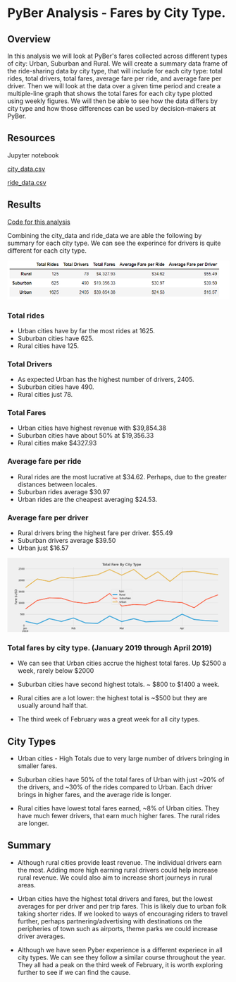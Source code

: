 # PyBer Analysis - Fares by City Type.


## Overview 

In this analysis we will look at PyBer's fares collected across different types of city: Urban, Suburban and Rural. We will create a summary data frame of the ride-sharing data by city type, that will include for each city type: total rides, total drivers, total fares, average fare per ride, and average fare per driver. Then we will look at the data over a given time period and create a multiple-line graph that shows the total fares for each city type plotted using weekly figures. We will then be able to see how the data differs by city type and how those differences can be used by decision-makers at PyBer.

## Resources
Jupyter notebook

[city_data.csv](Resources/city_data.csv)

[ride_data.csv](Resources/ride_data.csv)


## Results




[Code for this analysis](PyBer_Challenge.ipynb)

Combining the city_data and ride_data we are able the following by summary for each city type.  We can see the experince for drivers is quite different for each city type.


![PyBer Summary](analysis/Pyber_Table_summary.png)

### Total rides
 * Urban cities have by far the most rides at 1625.
  * Suburban cities have 625.
  * Rural cities have 125. 

  ### Total Drivers
  * As expected Urban has the highest number of drivers, 2405.
  * Suburban cities have 490.
  * Rural cities just 78.

  ### Total Fares

* Urban cities have highest revenue with $39,854.38
* Suburban cities have about 50% at $19,356.33
* Rural cities make $4327.93


### Average fare per ride

* Rural rides are the most lucrative at $34.62. Perhaps, due to the greater distances between locales.  
* Suburban rides average $30.97
* Urban rides are the cheapest averaging $24.53.

### Average fare per driver
* Rural drivers bring the highest fare per driver. $55.49
* Suburban drivers average $39.50
* Urban just $16.57



![Total Fare By City Type](analysis/PyBer_fare_summary.png)
### Total fares by city type. (January 2019 through April 2019)

* We can see that Urban cities accrue the highest total fares. Up $2500 a week, rarely below $2000

* Suburban cities have second highest totals. ~ $800 to $1400 a week.

* Rural cities are a lot lower: the highest total is ~$500 but they are usually around half that.

* The third week of February was a great week for all city types.
## City Types
* Urban cities - High Totals due to very large number of drivers bringing in smaller fares.

* Suburban cities have 50% of the total fares of Urban with just ~20% of the drivers, and ~30% of the rides compared to Urban. Each driver brings in higher fares, and the average ride is longer.

* Rural cities have lowest total fares earned, ~8% of Urban cities.  They have much fewer drivers, that earn much higher fares. The rural rides are longer.


## Summary


* Although rural cities provide least revenue. The individual drivers earn the most.  Adding more high earning rural drivers could help increase rural revenue.  We could also aim to increase short journeys in rural areas.

* Urban cities have the highest total drivers and fares, but the lowest averages for per driver and per trip fares.  This is likely due to urban folk taking shorter rides.  If we looked to ways of encouraging riders to travel further, perhaps partnering/advertising with destinations on the peripheries of town such as airports, theme parks we could increase driver averages.  

* Although we have seen Pyber experience is a different experiece in all city types. We can see they follow a similar course throughout the year. They all had a peak on the third week of February, it is worth exploring further to see if we can find the cause.  

